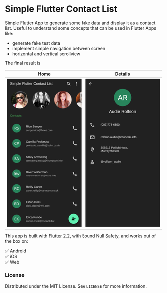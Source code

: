 # Simple Flutter Contact List

Simple Flutter App to generate some fake data and display it as a contact list. Useful to understand some concepts that can be used in Flutter Apps like:

- generate fake test data
- implement simple navigation between screen
- horizontal and vertical scrollview

The final result is 

| Home | Details |
|  --- |  ---    |
|<img src="screenshots/home.png" width="250">|<img src="screenshots/details.png" width="250">|

This app is built with [Flutter](https://flutter.dev/) 2.2, with Sound Null Safety, and works out of the box on:

:white_check_mark: Android<br>
:white_check_mark: iOS<br>
:white_check_mark: Web<br>

### License

Distributed under the MIT License. See `LICENSE` for more information.
